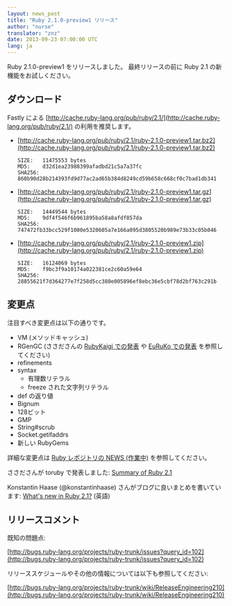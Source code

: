 ```yaml
---
layout: news_post
title: "Ruby 2.1.0-preview1 リリース"
author: "nurse"
translator: "znz"
date: 2013-09-23 07:00:00 UTC
lang: ja
---
```


Ruby 2.1.0-preview1 をリリースしました。
最終リリースの前に Ruby 2.1 の新機能をお試しください。

## ダウンロード

Fastly による
[http://cache.ruby-lang.org/pub/ruby/2.1/](http://cache.ruby-lang.org/pub/ruby/2.1/)
の利用を推奨します。

* [http://cache.ruby-lang.org/pub/ruby/2.1/ruby-2.1.0-preview1.tar.bz2](http://cache.ruby-lang.org/pub/ruby/2.1/ruby-2.1.0-preview1.tar.bz2)

      SIZE:   11475553 bytes
      MD5:    d32d1ea23988399afadbd21c5a7a37fc
      SHA256: 860b90d28b214393fd9d77ac2ad65b384d8249cd59b658c668cf0c7bad1db341

* [http://cache.ruby-lang.org/pub/ruby/2.1/ruby-2.1.0-preview1.tar.gz](http://cache.ruby-lang.org/pub/ruby/2.1/ruby-2.1.0-preview1.tar.gz)

      SIZE:   14449544 bytes
      MD5:    9df4f546f6b961895ba58a8afdf857da
      SHA256: 747472fb33bcc529f1000e5320605a7e166a095d3805520b989e73b33c05b046

* [http://cache.ruby-lang.org/pub/ruby/2.1/ruby-2.1.0-preview1.zip](http://cache.ruby-lang.org/pub/ruby/2.1/ruby-2.1.0-preview1.zip)

      SIZE:   16124069 bytes
      MD5:    f9bc3f9a10174a022381ce2c60a59e64
      SHA256: 28855621f7d364277e7f258d5cc380e005896ef8ebc36e5cbf78d2bf763c291b

## 変更点

注目すべき変更点は以下の通りです。

* VM (メソッドキャッシュ)
* RGenGC (ささださんの [RubyKaigi での発表](http://rubykaigi.org/2013/talk/S73) や [EuRuKo での発表](http://www.atdot.net/~ko1/activities/Euruko2013-ko1.pdf) を参照してください)
* refinements
* syntax
  * 有理数リテラル
  * freeze された文字列リテラル
* def の返り値
* Bignum
* 128ビット
* GMP
* String#scrub
* Socket.getifaddrs
* 新しい RubyGems

詳細な変更点は [Ruby レポジトリの NEWS (作業中)](https://github.com/ruby/ruby/blob/trunk/NEWS) を参照してください。

ささださんが toruby で発表しました: [Summary of Ruby 2.1](http://www.atdot.net/~ko1/activities/toruby05-ko1.pdf)

Konstantin Haase (@konstantinhaase) さんがブログに良いまとめを書いています: [What's new in Ruby 2.1?](http://rkh.im/ruby-2.1) (英語)

## リリースコメント

既知の問題点:

[http://bugs.ruby-lang.org/projects/ruby-trunk/issues?query_id=102](http://bugs.ruby-lang.org/projects/ruby-trunk/issues?query_id=102)

リリーススケジュールやその他の情報については以下も参照してください:

[http://bugs.ruby-lang.org/projects/ruby-trunk/wiki/ReleaseEngineering210](http://bugs.ruby-lang.org/projects/ruby-trunk/wiki/ReleaseEngineering210)
